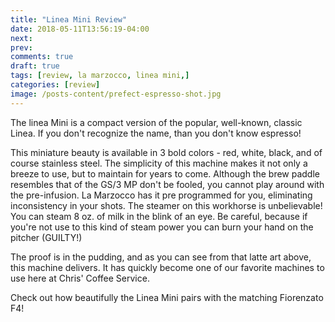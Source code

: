 ```yaml
---
title: "Linea Mini Review"
date: 2018-05-11T13:56:19-04:00
next: 
prev: 
comments: true
draft: true
tags: [review, la marzocco, linea mini,]
categories: [review]
image: /posts-content/prefect-espresso-shot.jpg
---
```


The linea Mini is a compact version of the popular, well-known, classic Linea. If you don't recognize the name, than you don't know espresso! 

This miniature beauty is available in 3 bold colors - red, white, black, and of course stainless steel. The simplicity of this machine makes it not only a breeze to use, but to maintain for years to come. Although the brew paddle resembles that of the GS/3 MP don't be fooled, you cannot play around with the pre-infusion. La Marzocco has it pre programmed for you, eliminating inconsistency in your shots. The steamer on this workhorse is unbelievable! You can steam 8 oz. of milk in the blink of an eye. Be careful, because if you're not use to this kind of steam power you can burn your hand on the pitcher (GUILTY!) 


The proof is in the pudding, and as you can see from that latte art above, this machine delivers. It has quickly become one of our favorite machines to use here at Chris' Coffee Service.


Check out how beautifully the Linea Mini pairs with the matching Fiorenzato F4!